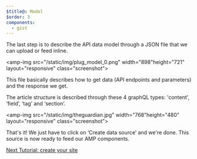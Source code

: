 ```yaml
---
$title@: Model
$order: 3
components:
  - gist
---
```

The last step is to describe the API data model through a JSON file that we can upload or feed inline.

<amp-img src="/static/img/plug_model_0.png" width="898"height="721" layout="responsive" class="screenshot">  

This file basically describes how to get data (API endpoints and parameters) and the response we get.

<amp-gist
    data-gistid="7a5d7d097b46aa4d08d3bd39b3958c55"
    layout="fixed-height"
    height="225">
</amp-gist>
<p class="mt4">
The article structure is described through these 4 graphQL types: 'content', ‘field’, ‘tag’ and ‘section’.

<amp-img src="/static/img/theguardian.jpg" width="768"height="480" layout="responsive" class="screenshot">  

That's it! We just have to click on ‘Create data source’ and we're done. This source is now ready to feed our AMP components.

</p>
<p class="white"><a class="ampstart-btn right" href="/docs/tutorials/create">Next Tutorial: create your site</a></p>
